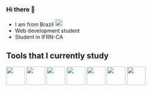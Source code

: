 ### Hi there 👋

<link rel="stylesheet" type='text/css' href="https://cdn.jsdelivr.net/gh/devicons/devicon@latest/devicon.min.css" />
          
<!--
**oYeiou/oYeiou** is a ✨ _special_ ✨ repository because its `README.md` (this file) appears on your GitHub profile.

Here are some ideas to get you started:
-->

- I am from Brazil <img style="width:20px;" src="https://github.com/user-attachments/assets/3c6802f5-9bca-4ea0-94f2-f97365ce4395"> 
- Web development student 
- Student in IFRN-CA

## Tools that I currently study

<div> 
  <a href="https://python.org"><img style="width:50px" src="https://cdn.jsdelivr.net/gh/devicons/devicon@latest/icons/python/python-original-wordmark.svg"/></a>
  <a href=https://flask.palletsprojects.com/en/stable/><img style="width:50px" src="https://encrypted-tbn0.gstatic.com/images?q=tbn:ANd9GcTmodB0KyI7LsMskShiJJO_k_K9x16Ix-BUdA&s"></a>             
  <a href="https://developer.mozilla.org/pt-BR/docs/Web/HTML"><img style="width:50px" src="https://cdn.jsdelivr.net/gh/devicons/devicon@latest/icons/html5/html5-original.svg"></a>
  <a href="https://developer.mozilla.org/pt-BR/docs/Web/JavaScript"><img style="width:50px" src="https://cdn.jsdelivr.net/gh/devicons/devicon@latest/icons/javascript/javascript-original.svg"></a>
  <a href="https://developer.mozilla.org/pt-BR/docs/Web/CSS"><img style="width:50px" src="https://cdn.jsdelivr.net/gh/devicons/devicon@latest/icons/css3/css3-original.svg"></a> 
  <a href="https://mysql.com"><img style="width:50px" src="https://www.freepnglogos.com/uploads/logo-mysql-png/logo-mysql-development-mysql-logo-code-icon-9.png"/></a>
  <a href="https://www.sqlite.org"><img style="width:50px" src="https://officeforest.org/wp/wp-content/uploads/2019/05/256px-Sqlite-square-icon.svg_-200x200.png"/></a>  
</div>

